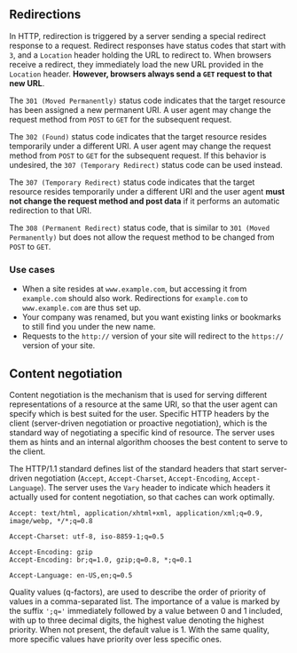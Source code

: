 ## Redirections
In HTTP, redirection is triggered by a server sending a special redirect response to a request. Redirect responses have status codes that start with `3`, and a `Location` header holding the URL to redirect to. When browsers receive a redirect, they immediately load the new URL provided in the `Location` header. **However, browsers always send a `GET` request to that new URL**.

The `301 (Moved Permanently)` status code indicates that the target resource has been assigned a new permanent URI. A user agent may change the request method from `POST` to `GET` for the subsequent request.

The `302 (Found)` status code indicates that the target resource resides temporarily under a different URI. A user agent may change the request method from `POST` to `GET` for the subsequent request. If this behavior is undesired, the `307 (Temporary Redirect)` status code can be used instead.

The `307 (Temporary Redirect)` status code indicates that the target resource resides temporarily under a different URI and the user agent **must not change the request method and post data** if it performs an automatic redirection to that URI.

The `308 (Permanent Redirect)` status code, that is similar to `301 (Moved Permanently)` but does not allow the request method to be changed from `POST` to `GET`.

### Use cases
- When a site resides at `www.example.com`, but accessing it from `example.com` should also work. Redirections for `example.com` to `www.example.com` are thus set up.
- Your company was renamed, but you want existing links or bookmarks to still find you under the new name.
- Requests to the `http://` version of your site will redirect to the `https://` version of your site.

## Content negotiation
Content negotiation is the mechanism that is used for serving different representations of a resource at the same URI, so that the user agent can specify which is best suited for the user. Specific HTTP headers by the client (server-driven negotiation or proactive negotiation), which is the standard way of negotiating a specific kind of resource. The server uses them as hints and an internal algorithm chooses the best content to serve to the client. 

The HTTP/1.1 standard defines list of the standard headers that start server-driven negotiation (`Accept`, `Accept-Charset`, `Accept-Encoding`, `Accept-Language`). The server uses the `Vary` header to indicate which headers it actually used for content negotiation, so that caches can work optimally.

```
Accept: text/html, application/xhtml+xml, application/xml;q=0.9, image/webp, */*;q=0.8

Accept-Charset: utf-8, iso-8859-1;q=0.5

Accept-Encoding: gzip
Accept-Encoding: br;q=1.0, gzip;q=0.8, *;q=0.1

Accept-Language: en-US,en;q=0.5
```

Quality values (q-factors), are used to describe the order of priority of values in a comma-separated list. The importance of a value is marked by the suffix `';q='` immediately followed by a value between 0 and 1 included, with up to three decimal digits, the highest value denoting the highest priority. When not present, the default value is 1. With the same quality, more specific values have priority over less specific ones.